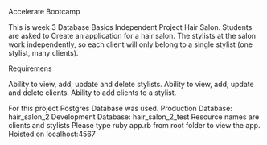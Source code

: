 Accelerate Bootcamp

This is week 3 Database Basics Independent Project Hair Salon. Students are asked to Create an application for a hair salon. 
The stylists at the salon work independently, so each client will only belong to a single stylist (one stylist, many clients).

Requiremens

Ability to view, add, update and delete stylists.
Ability to view, add, update and delete clients.
Ability to add clients to a stylist.

For this project Postgres Database was used.
Production Database: hair_salon_2
Development Database: hair_salon_2_test
Resource names are clients and stylists 
Please type ruby app.rb from root folder to view the app. 
Hoisted on localhost:4567
